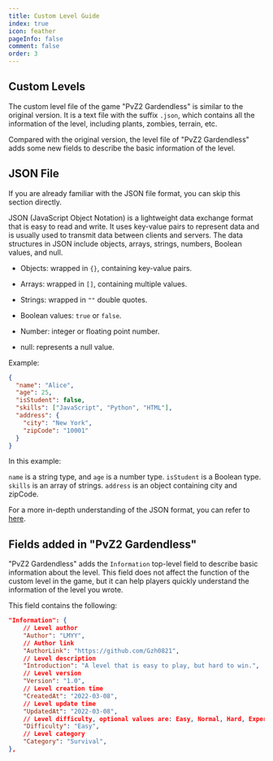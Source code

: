 ```yaml
---
title: Custom Level Guide
index: true
icon: feather
pageInfo: false
comment: false
order: 3
---
```


## Custom Levels

The custom level file of the game "PvZ2 Gardendless" is similar to the original version. It is a text file with the suffix `.json`, which contains all the information of the level, including plants, zombies, terrain, etc.

Compared with the original version, the level file of "PvZ2 Gardendless" adds some new fields to describe the basic information of the level.

## JSON File

If you are already familiar with the JSON file format, you can skip this section directly.

JSON (JavaScript Object Notation) is a lightweight data exchange format that is easy to read and write. It uses key-value pairs to represent data and is usually used to transmit data between clients and servers. The data structures in JSON include objects, arrays, strings, numbers, Boolean values, and null.

- Objects: wrapped in `{}`, containing key-value pairs.

- Arrays: wrapped in `[]`, containing multiple values.

- Strings: wrapped in `""` double quotes.

- Boolean values: `true` or `false`.
- Number: integer or floating point number.
- null: represents a null value.

Example:

```json
{
  "name": "Alice",
  "age": 25,
  "isStudent": false,
  "skills": ["JavaScript", "Python", "HTML"],
  "address": {
    "city": "New York",
    "zipCode": "10001"
  }
}
```

In this example:

`name` is a string type, and `age` is a number type. `isStudent` is a Boolean type. `skills` is an array of strings. `address` is an object containing city and zipCode.

For a more in-depth understanding of the JSON format, you can refer to [here](https://www.json.org/json-en.html).

## Fields added in "PvZ2 Gardendless"

"PvZ2 Gardendless" adds the `Information` top-level field to describe basic information about the level.
This field does not affect the function of the custom level in the game, but it can help players quickly understand the information of the level you wrote.

This field contains the following:

```json
"Information": {
    // Level author
    "Author": "LMYY",
    // Author link
    "AuthorLink": "https://github.com/Gzh0821",
    // Level description
    "Introduction": "A level that is easy to play, but hard to win.",
    // Level version
    "Version": "1.0",
    // Level creation time
    "CreatedAt": "2022-03-08",
    // Level update time
    "UpdatedAt": "2022-03-08",
    // Level difficulty, optional values ​​are: Easy, Normal, Hard, Expert
    "Difficulty": "Easy",
    // Level category
    "Category": "Survival",
},
```
